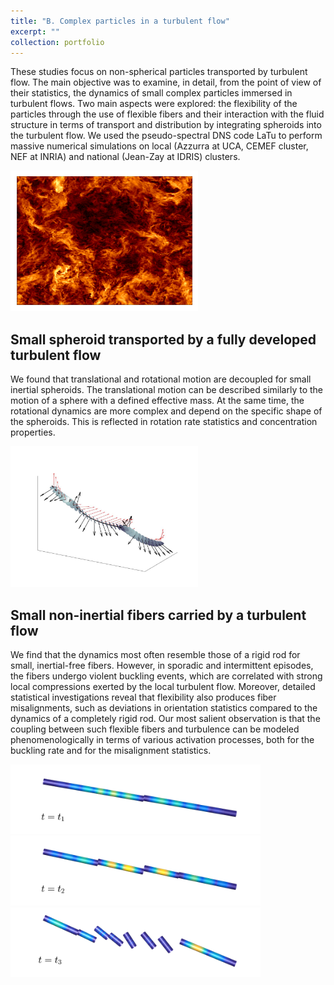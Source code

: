 ```yaml
---
title: "B. Complex particles in a turbulent flow"
excerpt: ""
collection: portfolio
---
```


These studies focus on non-spherical particles transported by turbulent flow. The main objective was to examine, in detail, from the point of view of their statistics, the dynamics of small complex particles immersed in turbulent flows. Two main aspects were explored: the flexibility of the particles through the use of flexible fibers and their interaction with the fluid structure in terms of transport and distribution by integrating spheroids into the turbulent flow. We used the pseudo-spectral DNS code LaTu to perform massive numerical simulations on local (Azzurra at UCA, CEMEF cluster, NEF at INRIA) and national (Jean-Zay at IDRIS) clusters.

<img src="/images/1024_256.png" width="300">

 Small spheroid transported by a fully developed turbulent flow
   ---
We found that translational and rotational motion are decoupled for small inertial spheroids. The translational motion can be described similarly to the motion of a sphere with a defined effective mass. At the same time, the rotational dynamics are more complex and depend on the specific shape of the spheroids. This is reflected in rotation rate statistics and concentration properties.

<img src="/images/traj_oblate.jpg" width="300">

 Small non-inertial fibers carried by a turbulent flow
   ---

We find that the dynamics most often resemble those of a rigid rod for small, inertial-free fibers. However, in sporadic and intermittent episodes, the fibers undergo violent buckling events, which are correlated with strong local compressions exerted by the local turbulent flow. Moreover, detailed statistical investigations reveal that flexibility also produces fiber misalignments, such as deviations in orientation statistics compared to the dynamics of a completely rigid rod. Our most salient observation is that the coupling between such flexible fibers and turbulence can be modeled phenomenologically in terms of various activation processes, both for the buckling rate and for the misalignment statistics.

<img src="/images/snap_t1.png" width="400">
<img src="/images/snap_t2.png" width="400">
<img src="/images/snap_t3.png" width="400">
